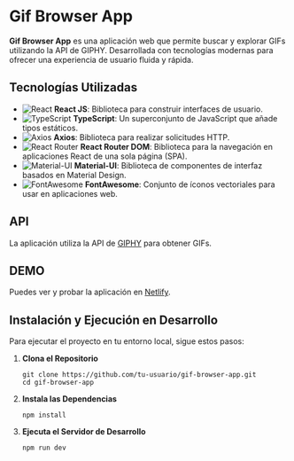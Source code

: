# Gif Browser App

**Gif Browser App** es una aplicación web que permite buscar y explorar GIFs utilizando la API de GIPHY. Desarrollada con tecnologías modernas para ofrecer una experiencia de usuario fluida y rápida.

## Tecnologías Utilizadas

- ![React](https://img.shields.io/badge/React-61DAFB?style=flat&logo=react&logoColor=white) **React JS**: Biblioteca para construir interfaces de usuario.
- ![TypeScript](https://img.shields.io/badge/TypeScript-007ACC?style=flat&logo=typescript&logoColor=white) **TypeScript**: Un superconjunto de JavaScript que añade tipos estáticos.
- ![Axios](https://img.shields.io/badge/Axios-5A29E3?style=flat&logo=axios&logoColor=white) **Axios**: Biblioteca para realizar solicitudes HTTP.
- ![React Router](https://img.shields.io/badge/React%20Router-CA4245?style=flat&logo=react-router&logoColor=white) **React Router DOM**: Biblioteca para la navegación en aplicaciones React de una sola página (SPA).
- ![Material-UI](https://img.shields.io/badge/Material%20UI-0081CB?style=flat&logo=material-ui&logoColor=white) **Material-UI**: Biblioteca de componentes de interfaz basados en Material Design.
- ![FontAwesome](https://img.shields.io/badge/Font%20Awesome-528DD7?style=flat&logo=font-awesome&logoColor=white) **FontAwesome**: Conjunto de íconos vectoriales para usar en aplicaciones web.

## API

La aplicación utiliza la API de [GIPHY](https://developers.giphy.com/) para obtener GIFs.

## DEMO

Puedes ver y probar la aplicación en [Netlify](https://gipgbrowserapp.netlify.app/).

## Instalación y Ejecución en Desarrollo

Para ejecutar el proyecto en tu entorno local, sigue estos pasos:

1. **Clona el Repositorio**

   ```
   git clone https://github.com/tu-usuario/gif-browser-app.git
   cd gif-browser-app
   ```

2. **Instala las Dependencias**
   ```
   npm install
   ```

3. **Ejecuta el Servidor de Desarrollo**
   ```
   npm run dev
   ```

